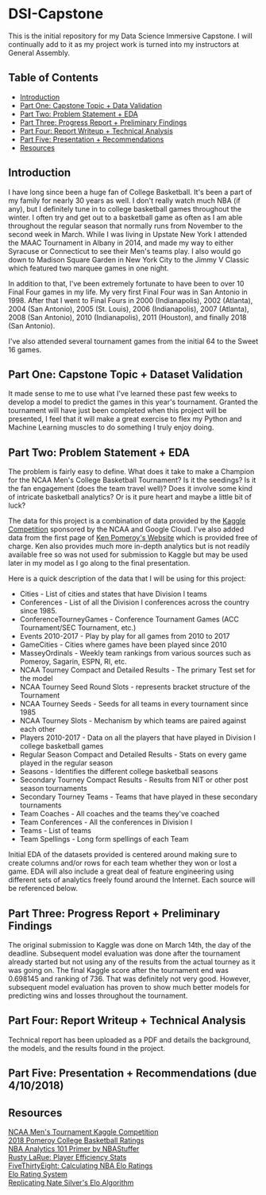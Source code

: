 # DSI-Capstone

This is the initial repository for my Data Science Immersive Capstone.  I will continually add to it as my project work is turned into my instructors at General Assembly.

## Table of Contents
- [Introduction](#introduction)
- [Part One: Capstone Topic + Data Validation](#part-one)
- [Part Two: Problem Statement + EDA](#part-two)
- [Part Three:  Progress Report + Preliminary Findings](#part-three)
- [Part Four: Report Writeup + Technical Analysis](#part-four)
- [Part Five: Presentation + Recommendations](#part-five)
- [Resources](#resources)

## Introduction

I have long since been a huge fan of College Basketball.  It's been a part of my family for nearly 30 years as well.  I don't really watch much NBA (if any), but I definitely tune in to college basketball games throughout the winter. I often try and get out to a basketball game as often as I am able throughout the regular season that normally runs from November to the second week in March.  While I was living in Upstate New York I attended the MAAC Tournament in Albany in 2014, and made my way to either Syracuse or Connecticut to see their Men's teams play.  I also would go down to Madison Square Garden in New York City to the Jimmy V Classic which featured two marquee games in one night.

In addition to that, I've been extremely fortunate to have been to over 10 Final Four games in my life.  My very first Final Four was in San Antonio in 1998.  After that I went to Final Fours in 2000 (Indianapolis), 2002 (Atlanta), 2004 (San Antonio), 2005 (St. Louis), 2006 (Indianapolis), 2007 (Atlanta), 2008 (San Antonio), 2010 (Indianapolis), 2011 (Houston), and finally 2018 (San Antonio).

I've also attended several tournament games from the initial 64 to the Sweet 16 games.

## Part One:  Capstone Topic + Dataset Validation  

It made sense to me to use what I've learned these past few weeks to develop a model to predict the games in this year's tournament.  Granted the tournament will have just been completed when this project will be presented, I feel that it will make a great exercise to flex my Python and Machine Learning muscles to do something I truly enjoy doing.

## Part Two:  Problem Statement + EDA

The problem is fairly easy to define.  What does it take to make a Champion for the NCAA Men's College Basketball Tournament?  Is it the seedings?  Is it the fan engagement (does the team travel well)?  Does it involve some kind of intricate basketball analytics?  Or is it pure heart and maybe a little bit of luck?

The data for this project is a combination of data provided by the [Kaggle Competition](https://www.kaggle.com/c/mens-machine-learning-competition-2018) sponsored by the NCAA and Google Cloud.  I've also added data from the first page of [Ken Pomeroy's Website](https://kenpom.com/) which is provided free of charge. Ken also provides much more in-depth analytics but is not readily available free so was not used for submission to Kaggle but may be used later in my model as I go along to the final presentation.

Here is a quick description of the data that I will be using for this project:

- Cities - List of cities and states that have Division I teams
- Conferences - List of all the Division I conferences across the country since 1985.
- ConferenceTourneyGames - Conference Tournament Games (ACC Tournament/SEC Tournament, etc.)
- Events 2010-2017 - Play by play for all games from 2010 to 2017
- GameCities - Cities where games have been played since 2010
- MasseyOrdinals - Weekly team rankings from various sources such as Pomeroy, Sagarin, ESPN, RI, etc. 
- NCAA Tourney Compact and Detailed Results - The primary Test set for the model
- NCAA Tourney Seed Round Slots - represents bracket structure of the Tournament
- NCAA Tourney Seeds - Seeds for all teams in every tournament since 1985
- NCAA Tourney Slots - Mechanism by which teams are paired against each other
- Players 2010-2017 - Data on all the players that have played in Division I college basketball games
- Regular Season Compact and Detailed Results - Stats on every game played in the regular season
- Seasons - Identifies the different college basketball seasons
- Secondary Tourney Compact Results - Results from NIT or other post season tournaments
- Secondary Tourney Teams - Teams that have played in these secondary tournaments
- Team Coaches - All coaches and the teams they've coached
- Team Conferences - All the conferences in Division I
- Teams - List of teams
- Team Spellings - Long form spellings of each Team

Initial EDA of the datasets provided is centered around making sure to create columns and/or rows for each team whether they won or lost a game.  EDA will also include a great deal of feature engineering using different sets of analytics freely found around the Internet.  Each source will be referenced below.

## Part Three: Progress Report + Preliminary Findings

The original submission to Kaggle was done on March 14th, the day of the deadline.  Subsequent model evaluation was done after the tournament already started but not using any of the results from the actual tourney as it was going on.  The final Kaggle score after the tournament end was 0.698145 and ranking of 736.  That was definitely not very good.  However, subsequent model evaluation has proven to show much better models for predicting wins and losses throughout the tournament.

## Part Four:  Report Writeup + Technical Analysis

Technical report has been uploaded as a PDF and details the background, the models, and the results found in the project.

## Part Five:  Presentation + Recommendations (due 4/10/2018)

## Resources

[NCAA Men's Tournament Kaggle Competition](https://www.kaggle.com/c/mens-machine-learning-competition-2018)  
[2018 Pomeroy College Basketball Ratings](https://kenpom.com/)  
[NBA Analytics 101 Primer by NBAStuffer](https://www.nbastuffer.com/analytics-101/)  
[Rusty LaRue: Player Efficiency Stats](http://www.rustylarue.com/more-than-94/player-efficiency-stats)  
[FiveThirtyEight: Calculating NBA Elo Ratings](https://fivethirtyeight.com/features/how-we-calculate-nba-elo-ratings/)  
[Elo Rating System](https://en.wikipedia.org/wiki/Elo_rating_system)  
[Replicating Nate Silver's Elo Algorithm](https://www.ergosum.co/nate-silvers-nba-elo-algorithm/)

